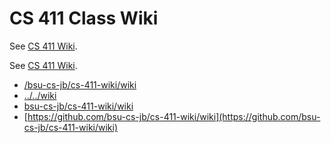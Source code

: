 # CS 411 Class Wiki

See [CS 411 Wiki](../../wiki).

See [CS 411 Wiki](/bsu-cs-jb/cs-411-wiki/wiki).

- [/bsu-cs-jb/cs-411-wiki/wiki](/bsu-cs-jb/cs-411-wiki/wiki)
- [../../wiki](../../wiki)
- [bsu-cs-jb/cs-411-wiki/wiki](bsu-cs-jb/cs-411-wiki/wiki)
- [https://github.com/bsu-cs-jb/cs-411-wiki/wiki](https://github.com/bsu-cs-jb/cs-411-wiki/wiki)
